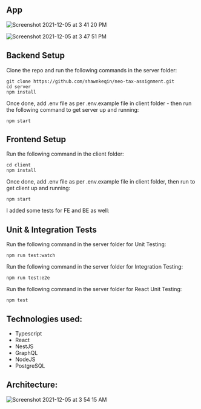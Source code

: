 ## App

![Screenshot 2021-12-05 at 3 41 20 PM](https://user-images.githubusercontent.com/44067954/144738231-4ae3f6a5-5e52-4ba2-8d57-76a5457aab66.png)

![Screenshot 2021-12-05 at 3 47 51 PM](https://user-images.githubusercontent.com/44067954/144738334-15564f73-3c55-4788-9ccc-7d8e3e0d2391.png)

## Backend Setup 

Clone the repo and run the following commands in the server folder:

```
git clone https://github.com/shawnkeqin/neo-tax-assignment.git
cd server
npm install 
```

Once done, add .env file as per .env.example file in client folder - then run the following command to get server up and running:

```
npm start 
```

## Frontend Setup 

Run the following command in the client folder:

```
cd client
npm install 
```

Once done, add .env file as per .env.example file in client folder, then run to get client up and running: 

```
npm start 
```

I added some tests for FE and BE as well: 
## Unit & Integration Tests

Run the following command in the server folder for Unit Testing:

```
npm run test:watch 
```

Run the following command in the server folder for Integration Testing:

```
npm run test:e2e
```

Run the following command in the server folder for React Unit Testing:

```
npm test    
```

## Technologies used:

- Typescript
- React
- NestJS
- GraphQL
- NodeJS
- PostgreSQL 

## Architecture: 

![Screenshot 2021-12-05 at 3 54 15 AM](https://user-images.githubusercontent.com/44067954/144722891-9354f13d-c8e4-4055-bfa4-adf6011e5090.png)

